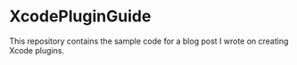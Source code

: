 # XcodePluginGuide
This repository contains the sample code for a blog post I wrote on creating Xcode plugins.
